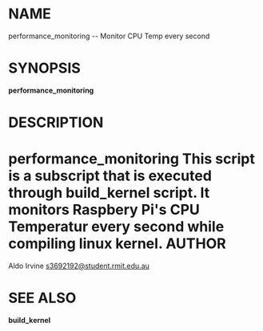 NAME
====

performance_monitoring -- Monitor CPU Temp every second

SYNOPSIS
========

**performance_monitoring** 

DESCRIPTION
===========

**performance_monitoring** This script is a subscript that is executed through build_kernel script. It monitors Raspbery Pi's CPU Temperatur every second while compiling linux kernel.
AUTHOR
======

Aldo Irvine <s3692192@student.rmit.edu.au>

SEE ALSO
========

**build_kernel**
